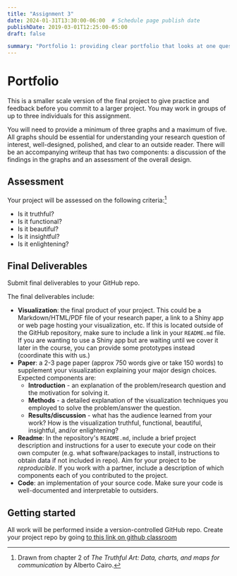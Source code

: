 ```yaml
---
title: "Assignment 3"
date: 2024-01-31T13:30:00-06:00  # Schedule page publish date
publishDate: 2019-03-01T12:25:00-05:00
draft: false

summary: "Portfolio 1: providing clear portfolio that looks at one question using summary stats and capstone image that brings all the items together."
---
```


# Portfolio

This is a smaller scale version of the final project to give practice and feedback before you commit to a larger project. You may work in groups of up to three individuals for this assignment.

You will need to provide a minimum of three graphs and a maximum of five. All graphs should be essential for understanding your research question of interest, well-designed, polished, and clear to an outside reader. There will be an accompanying writeup that has two components: a discussion of the findings in the graphs and an assessment of the overall design.

## Assessment

Your project will be assessed on the following criteria:[^1]

-   Is it truthful?
-   Is it functional?
-   Is it beautiful?
-   Is it insightful?
-   Is it enlightening?

## Final Deliverables

Submit final deliverables to your GitHub repo.

The final deliverables include:

-   **Visualization**: the final product of your project. This could be a Markdown/HTML/PDF file of your research paper, a link to a Shiny app or web page hosting your visualization, etc. If this is located outside of the GitHub repository, make sure to include a link in your `README.md` file. If you are wanting to use a Shiny app but are waiting until we cover it later in the course, you can provide some prototypes instead (coordinate this with us.)
-   **Paper**: a 2-3 page paper (approx 750 words give or take 150 words) to supplement your visualization explaining your major design choices. Expected components are:
    -   **Introduction** - an explanation of the problem/research question and the motivation for solving it.
    -   **Methods** - a detailed explanation of the visualization techniques you employed to solve the problem/answer the question.
    -   **Results/discussion** - what has the audience learned from your work? How is the visualization truthful, functional, beautiful, insightful, and/or enlightening?
-   **Readme**: In the repository's `README.md`, include a brief project description and instructions for a user to execute your code on their own computer (e.g. what software/packages to install, instructions to obtain data if not included in repo). Aim for your project to be *reproducible*. If you work with a partner, include a description of which components each of you contributed to the project.
-   **Code**: an implementation of your source code. Make sure your code is well-documented and interpretable to outsiders.

## Getting started

All work will be performed inside a version-controlled GitHub repo. Create your project repo by going [to this link on github classroom](https://classroom.github.com/a/-2jxXYJ2)

[^1]: Drawn from chapter 2 of *The Truthful Art: Data, charts, and maps for communication* by Alberto Cairo.
